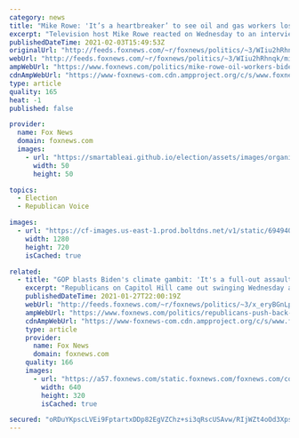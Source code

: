 ```yaml
---
category: news
title: "Mike Rowe: 'It’s a heartbreaker’ to see oil and gas workers losing jobs after Biden orders"
excerpt: "Television host Mike Rowe reacted on Wednesday to an interview with displaced oil workers slamming President Joe Biden’s recent executive order, calling it \"a heartbreaker\" the way skilled laborers have been treated in \"such a high-handed manner.\""
publishedDateTime: 2021-02-03T15:49:53Z
originalUrl: "http://feeds.foxnews.com/~r/foxnews/politics/~3/WIiu2hRhnqk/mike-rowe-oil-workers-biden-executive-order-keystone-pipeline"
webUrl: "http://feeds.foxnews.com/~r/foxnews/politics/~3/WIiu2hRhnqk/mike-rowe-oil-workers-biden-executive-order-keystone-pipeline"
ampWebUrl: "https://www.foxnews.com/politics/mike-rowe-oil-workers-biden-executive-order-keystone-pipeline.amp"
cdnAmpWebUrl: "https://www-foxnews-com.cdn.ampproject.org/c/s/www.foxnews.com/politics/mike-rowe-oil-workers-biden-executive-order-keystone-pipeline.amp"
type: article
quality: 165
heat: -1
published: false

provider:
  name: Fox News
  domain: foxnews.com
  images:
    - url: "https://smartableai.github.io/election/assets/images/organizations/foxnews.com-50x50.jpg"
      width: 50
      height: 50

topics:
  - Election
  - Republican Voice

images:
  - url: "https://cf-images.us-east-1.prod.boltdns.net/v1/static/694940094001/09d6309d-bcb0-4abf-812b-f1d049d20499/6d530539-4bc7-4950-b304-182cfe065648/1280x720/match/image.jpg"
    width: 1280
    height: 720
    isCached: true

related:
  - title: "GOP blasts Biden's climate gambit: 'It's a full-out assault on the oil and gas industry'"
    excerpt: "Republicans on Capitol Hill came out swinging Wednesday against President Biden's latest energy policies, claiming his efforts to combat the climate crisis are killing American jobs."
    publishedDateTime: 2021-01-27T22:00:19Z
    webUrl: "http://feeds.foxnews.com/~r/foxnews/politics/~3/x_eryBGnLpc/republicans-push-back-on-bidens-new-energy-policies-warn-of-job-losses"
    ampWebUrl: "https://www.foxnews.com/politics/republicans-push-back-on-bidens-new-energy-policies-warn-of-job-losses.amp"
    cdnAmpWebUrl: "https://www-foxnews-com.cdn.ampproject.org/c/s/www.foxnews.com/politics/republicans-push-back-on-bidens-new-energy-policies-warn-of-job-losses.amp"
    type: article
    provider:
      name: Fox News
      domain: foxnews.com
    quality: 166
    images:
      - url: "https://a57.foxnews.com/static.foxnews.com/foxnews.com/content/uploads/2020/11/640/320/August-Pfluger-FOX.jpg?ve=1&tl=1"
        width: 640
        height: 320
        isCached: true

secured: "oRDuYKpscLVEi9FptartxDDp82EgVZChz+si3qRscUSAvw/RIjWZt4oOd3Xps/dMmA+l5z6j3NgM0oCQ+SZf/FRwT1x9jlifUs0Z++4gx+lpt+/SdcMM8VeATZU2j0P5RmB12muFD3sGf17+8kxFlC9MhhA8vsvZ7v8VkoS+BkZfx8jHen0RjB+C6ZB725efEQvRprGial/FiLnTA/fz2L7jojX900kxwPRvQ3WIwyTd3TotdTnvJwf2t42/GpGjjCVeiW4z8A+Wtmdo0V2Pib+JkllwmGg7cEweghLf1ZO7HuzkmeXsOJH8Vcn5FT9hMk1ev4FlNILvxQC4qbTmM8s3APxHvdnjkQGQXDSYlus=;tms5PStsy8ew5cVFq/ATGg=="
---
```


